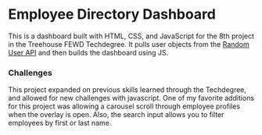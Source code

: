 # Employee Directory Dashboard

This is a dashboard built with HTML, CSS, and JavaScript for the 8th project in the Treehouse FEWD Techdegree. It pulls user objects from the [Random User API](https://randomuser.me/) and then builds the dashboard using JS.

### Challenges

This project expanded on previous skills learned through the Techdegree, and allowed for new challenges with javascript. One of my favorite additions for this project was allowing a carousel scroll through employee profiles when the overlay is open. Also, the search input allows you to filter employees by first or last name.